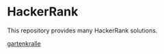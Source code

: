 # HackerRank
This repository provides many HackerRank solutions.

[gartenkralle](https://www.hackerrank.com/gartenkralle)
